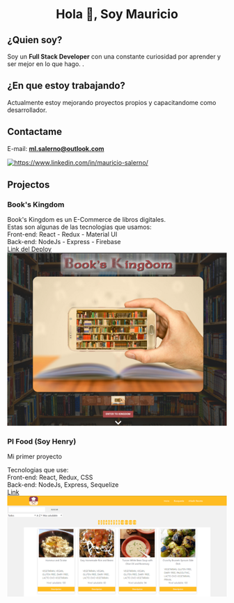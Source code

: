 <h1 align="center">Hola 👋, Soy Mauricio</h1>


## ¿Quien soy?
Soy un **Full Stack Developer** con una constante curiosidad por aprender y ser mejor en lo que hago. .

## ¿En que estoy trabajando?
Actualmente estoy mejorando proyectos propios y capacitandome como desarrollador. 

## Contactame
   E-mail: **ml.salerno@outlook.com**
<p align="left">
<a href="https://linkedin.com/in/mauricio-salerno/" target="blank"><img align="center" src="https://raw.githubusercontent.com/rahuldkjain/github-profile-readme-generator/master/src/images/icons/Social/linked-in-alt.svg" alt="https://www.linkedin.com/in/mauricio-salerno/" height="30" width="40" /></a>
</p>

## Projectos
### Book's Kingdom

  Book's Kingdom es un E-Commerce de libros digitales.  <br>
  Estas son algunas de las tecnologias que usamos: <br>
  Front-end: React - Redux - Material UI  <br>
  Back-end: NodeJs - Express - Firebase <br>
  <a href="https://www.book-kingom.com.ar/">Link del Deploy</a>
  <img  alt="" src="https://github.com/MLSalerno/MLSalerno/blob/57fa326eb0ab14b9c7c64348fea9f1f88856e5d9/Books%20Kingdom.png">
 
  
### PI Food (Soy Henry)

  Mi primer proyecto <br>

  Tecnologias que use: <br>
  Front-end: React, Redux, CSS  <br>
  Back-end: NodeJs, Express, Sequelize <br>
  <a href="https://github.com/MLSalerno/PI-Food-main/">Link </a>
  <img src="https://github.com/MLSalerno/MLSalerno/blob/a16d396e51ee8bec0265fa24ae31320622f544d9/PI%20FOOD.png">
  
